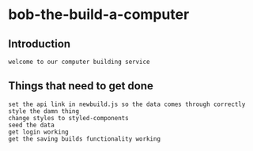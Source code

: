 # bob-the-build-a-computer

## Introduction

    welcome to our computer building service

## Things that need to get done

    set the api link in newbuild.js so the data comes through correctly
    style the damn thing
    change styles to styled-components
    seed the data
    get login working
    get the saving builds functionality working